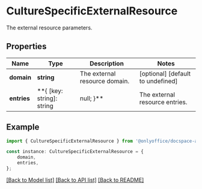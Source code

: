 # CultureSpecificExternalResource

The external resource parameters.

## Properties

Name | Type | Description | Notes
------------ | ------------- | ------------- | -------------
**domain** | **string** | The external resource domain. | [optional] [default to undefined]
**entries** | **{ [key: string]: string | null; }** | The external resource entries. | [optional] [default to undefined]

## Example

```typescript
import { CultureSpecificExternalResource } from '@onlyoffice/docspace-api-typescript';

const instance: CultureSpecificExternalResource = {
    domain,
    entries,
};
```

[[Back to Model list]](../README.md#documentation-for-models) [[Back to API list]](../README.md#documentation-for-api-endpoints) [[Back to README]](../README.md)

